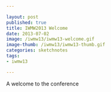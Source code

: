 ```yaml
---

layout: post
published: true
title: IWMW2013 Welcome
date: 2013-07-02
image: /iwmw13/iwmw13-welcome.gif
image-thumb: /iwmw13/iwmw13-thumb.gif
categories: sketchnotes
tags: 
- iwmw13

---
```


A welcome to the conference
